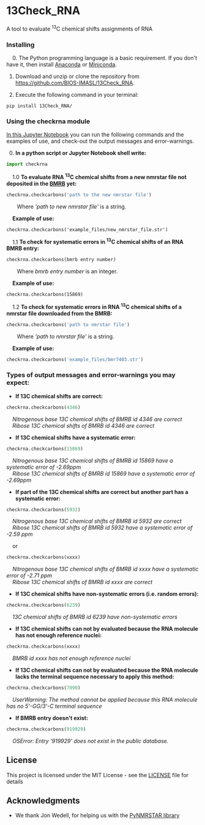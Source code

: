 # 13Check_RNA
A tool to evaluate <sup>13</sup>C chemical shifts assignments of RNA

### Installing

&nbsp;&nbsp;&nbsp;&nbsp;0. The Python programming language is a basic requirement. If you don't have it, then install [Anaconda](https://anaconda.org/) or [Miniconda](https://conda.io/miniconda.html). 

1. Download and unzip or clone the repository from https://github.com/BIOS-IMASL/13Check_RNA.

2. Execute the following command in your terminal:
 
```
pip install 13Check_RNA/
```

### Using the checkrna module

[In this Jupyter Notebook](https://github.com/BIOS-IMASL/13Check_RNA/ExampleNotebook.ipynb) you can run the following commands and the examples of use, and check-out the output messages and error-warnings. 

0. **In a python script or Jupyter Notebook shell write:**

```python
import checkrna
```

&nbsp;&nbsp;&nbsp;&nbsp;1.0 **To evaluate RNA <sup>13</sup>C chemical shifts from a new nmrstar file not deposited in the [BMRB](http://www.bmrb.wisc.edu/) yet:**

```python
checkrna.checkcarbons('path to the new nmrstar file')
```

&nbsp;&nbsp;&nbsp;&nbsp;&nbsp;&nbsp;&nbsp;Where <i>'path to new nmrstar file'</i> is a string.

&nbsp;&nbsp;&nbsp;&nbsp;**Example of use:**

```
checkrna.checkcarbons('example_files/new_nmrstar_file.str')
```

&nbsp;&nbsp;&nbsp;&nbsp;1.1 **To check for systematic errors in <sup>13</sup>C chemical shifts of an RNA BMRB entry:** 

```python
checkrna.checkcarbons(bmrb entry number)
```

&nbsp;&nbsp;&nbsp;&nbsp;&nbsp;&nbsp;&nbsp;Where <i>bmrb entry number</i> is an integer.

&nbsp;&nbsp;&nbsp;&nbsp;**Example of use:**

```
checkrna.checkcarbons(15869)
```

&nbsp;&nbsp;&nbsp;&nbsp;1.2 **To check for systematic errors in RNA <sup>13</sup>C chemical shifts of a nmrstar file downloaded from the BMRB:** 

```python
checkrna.checkcarbons('path to nmrstar file')
```
&nbsp;&nbsp;&nbsp;&nbsp;&nbsp;&nbsp;&nbsp;Where <i>'path to nmrstar file'</i> is a string.


&nbsp;&nbsp;&nbsp;&nbsp;**Example of use:**


```python
checkrna.checkcarbons('example_files/bmr7403.str')
```

### Types of output messages and error-warnings you may expect:

* **If 13C chemical shifts are correct:**


```python
checkrna.checkcarbons(4346)
```

&nbsp;&nbsp;&nbsp;&nbsp;*Nitrogenous base 13C chemical shifts of BMRB id 4346 are correct*\
&nbsp;&nbsp;&nbsp;&nbsp;*Ribose 13C chemical shifts of BMRB id 4346 are correct*

* **If 13C chemical shifts have a systematic error:**

```python
checkrna.checkcarbons(15869)
```
&nbsp;&nbsp;&nbsp;&nbsp;*Nitrogenous base 13C chemical shifts of BMRB id 15869 have a systematic error of -2.69ppm*\
&nbsp;&nbsp;&nbsp;&nbsp;*Ribose 13C chemical shifts of BMRB id 15869 have a systematic error of -2.69ppm*

* **If part of the 13C chemical shifts are correct but another part has a systematic error:**

```python
checkrna.checkcarbons(5932)
```
&nbsp;&nbsp;&nbsp;&nbsp;*Nitrogenous base 13C chemical shifts of BMRB id 5932 are correct*\
&nbsp;&nbsp;&nbsp;&nbsp;*Ribose 13C chemical shifts of BMRB id 5932 have a systematic error of -2.59 ppm*

&nbsp;&nbsp;&nbsp;&nbsp;or

```python
checkrna.checkcarbons(xxxx)
```
&nbsp;&nbsp;&nbsp;&nbsp;*Nitrogenous base 13C chemical shifts of BMRB id xxxx  have a systematic error of -2.71 ppm*\
&nbsp;&nbsp;&nbsp;&nbsp;*Ribose 13C chemical shifts of BMRB id xxxx are correct*

* **If 13C chemical shifts have non-systematic errors (i.e. random errors):**

```python
checkrna.checkcarbons(6239) 
```
&nbsp;&nbsp;&nbsp;&nbsp;*13C chemical shifts of BMRB id 6239 have non-systematic errors*

* **If 13C chemical shifts can not by evaluated because the RNA molecule has not enough reference nuclei:**

```python
checkrna.checkcarbons(xxxx) 
```
&nbsp;&nbsp;&nbsp;&nbsp;*BMRB id xxxx has not enough reference nuclei*

* **If 13C chemical shifts can not by evaluated because the RNA molecule lacks the terminal sequence necessary to apply this method:**

```python
checkrna.checkcarbons(7090)
```
&nbsp;&nbsp;&nbsp;&nbsp;*UserWarning: The method cannot be applied because this RNA molecule has no 5'-GG/3'-C terminal sequence*

* **If BMRB entry doesn't exist:**

```python
checkrna.checkcarbons(919929) 
```
&nbsp;&nbsp;&nbsp;&nbsp;*OSError: Entry '919929' does not exist in the public database.*


## License

This project is licensed under the MIT License - see the [LICENSE](LICENSE) file for details

## Acknowledgments

* We thank Jon Wedell, for helping us with the [PyNMRSTAR library](https://github.com/uwbmrb/PyNMRSTAR)



